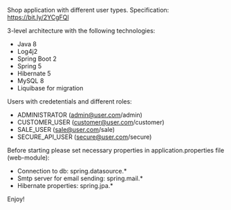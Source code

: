 Shop application with different user types.
Specification: https://bit.ly/2YCgFQl

3-level architecture with the following technologies:
* Java 8
* Log4j2
* Spring Boot 2
* Spring 5
* Hibernate 5
* MySQL 8
* Liquibase for migration

Users with credetentials and different roles:
* ADMINISTRATOR (admin@user.com/admin)
* CUSTOMER_USER (customer@user.com/customer)
* SALE_USER (sale@user.com/sale)
* SECURE_API_USER (secure@user.com/secure)

Before starting please set necessary properties in application.properties file (web-module):
* Connection to db: spring.datasource.*
* Smtp server for email sending: spring.mail.*
* Hibernate properties: spring.jpa.*


Enjoy!
